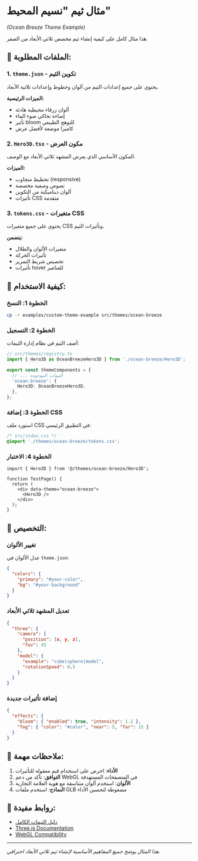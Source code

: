 # مثال ثيم "نسيم المحيط"
*(Ocean Breeze Theme Example)*

هذا مثال كامل على كيفية إنشاء ثيم مخصص ثلاثي الأبعاد من الصفر.

## 📁 الملفات المطلوبة:

### 1. `theme.json` - تكوين الثيم
يحتوي على جميع إعدادات الثيم من ألوان وخطوط وإعدادات ثلاثية الأبعاد.

**الميزات الرئيسية:**
- ألوان زرقاء محيطية هادئة
- إضاءة تحاكي ضوء الماء
- تأثير bloom للتوهج الطبيعي
- كاميرا موضعة لأفضل عرض

### 2. `Hero3D.tsx` - مكون العرض
المكون الأساسي الذي يعرض المشهد ثلاثي الأبعاد مع الوصف.

**الميزات:**
- تخطيط متجاوب (responsive)
- نصوص وصفية مخصصة
- ألوان ديناميكية من التكوين
- تأثيرات CSS متقدمة

### 3. `tokens.css` - متغيرات CSS
يحتوي على جميع متغيرات CSS وتأثيرات الثيم.

**يتضمن:**
- متغيرات الألوان والظلال
- تأثيرات الحركة
- تخصيص شريط التمرير
- تأثيرات hover للعناصر

## 🚀 كيفية الاستخدام:

### الخطوة 1: النسخ
```bash
cp -r examples/custom-theme-example src/themes/ocean-breeze
```

### الخطوة 2: التسجيل
أضف الثيم في نظام إدارة الثيمات:

```typescript
// src/themes/registry.ts
import { Hero3D as OceanBreezeHero3D } from './ocean-breeze/Hero3D';

export const themeComponents = {
  // ... الثيمات الموجودة
  'ocean-breeze': {
    Hero3D: OceanBreezeHero3D,
  },
};
```

### الخطوة 3: إضافة CSS
استورد ملف CSS في التطبيق الرئيسي:

```css
/* src/index.css */
@import './themes/ocean-breeze/tokens.css';
```

### الخطوة 4: الاختبار
```tsx
import { Hero3D } from '@/themes/ocean-breeze/Hero3D';

function TestPage() {
  return (
    <div data-theme="ocean-breeze">
      <Hero3D />
    </div>
  );
}
```

## 🎨 التخصيص:

### تغيير الألوان
عدل الألوان في `theme.json`:
```json
{
  "colors": {
    "primary": "#your-color",
    "bg": "#your-background"
  }
}
```

### تعديل المشهد ثلاثي الأبعاد
```json
{
  "three": {
    "camera": {
      "position": [x, y, z],
      "fov": 45
    },
    "model": {
      "example": "cube|sphere|model",
      "rotationSpeed": 0.5
    }
  }
}
```

### إضافة تأثيرات جديدة
```json
{
  "effects": {
    "bloom": { "enabled": true, "intensity": 1.2 },
    "fog": { "color": "#color", "near": 5, "far": 15 }
  }
}
```

## 📝 ملاحظات مهمة:

1. **الأداء**: احرص على استخدام قيم معقولة للتأثيرات
2. **التوافق**: تأكد من دعم WebGL في المتصفحات المستهدفة  
3. **الألوان**: استخدم ألوان متناسقة مع هوية العلامة التجارية
4. **النماذج**: استخدم ملفات GLB مضغوطة لتحسين الأداء

## 🔗 روابط مفيدة:

- [دليل الثيمات الكامل](../THEMES_3D_GUIDE.md)
- [Three.js Documentation](https://threejs.org/docs/)
- [WebGL Compatibility](https://caniuse.com/webgl2)

---

*هذا المثال يوضح جميع المفاهيم الأساسية لإنشاء ثيم ثلاثي الأبعاد احترافي.*